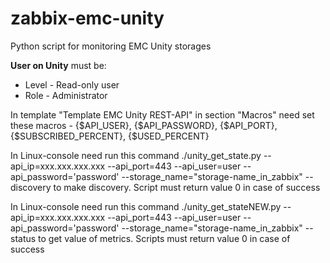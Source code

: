 # zabbix-emc-unity
Python script for monitoring EMC Unity storages

**User on Unity** must be:
- Level - Read-only user
- Role - Administrator

In template "Template EMC Unity REST-API" in section "Macros" need set these macros - {$API_USER}, {$API_PASSWORD}, {$API_PORT}, {$SUBSCRIBED_PERCENT}, {$USED_PERCENT}

In Linux-console need run this command
./unity_get_state.py --api_ip=xxx.xxx.xxx.xxx --api_port=443 --api_user=user --api_password='password' --storage_name="storage-name_in_zabbix" --discovery
to make discovery. Script must return value 0 in case of success

In Linux-console need run this command
./unity_get_stateNEW.py --api_ip=xxx.xxx.xxx.xxx --api_port=443 --api_user=user --api_password='password' --storage_name="storage-name_in_zabbix" --status
to get value of metrics. Scripts must return value 0 in case of success
